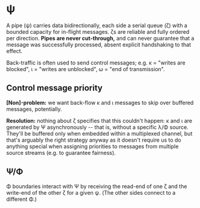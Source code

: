 # ψ
A pipe (ψ) carries data bidirectionally, each side a serial queue (ζ) with a bounded capacity for in-flight messages. ζs are reliable and fully ordered per direction. **Pipes are never cut-through,** and can never guarantee that a message was successfully processed, absent explicit handshaking to that effect.

Back-traffic is often used to send control messages; e.g. κ = "writes are blocked", ι = "writes are unblocked", ω = "end of transmission".


## Control message priority
**[Non]-problem:** we want back-flow κ and ι messages to skip over buffered messages, potentially.

**Resolution:** nothing about ζ specifies that this couldn't happen: κ and ι are generated by Ψ asynchronously -- that is, without a specific λ/Φ source. They'll be buffered only when embedded within a multiplexed channel, but that's arguably the right strategy anyway as it doesn't require us to do anything special when assigning priorities to messages from multiple source streams (e.g. to guarantee fairness).


## Ψ/Φ
Φ boundaries interact with Ψ by receiving the read-end of one ζ and the write-end of the other ζ for a given ψ. (The other sides connect to a different Φ.)
